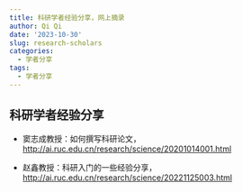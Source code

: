 ```yaml
---
title: 科研学者经验分享，网上摘录
author: Qi Qi
date: '2023-10-30'
slug: research-scholars
categories:
  - 学者分享
tags:
  - 学者分享
---
```


## 科研学者经验分享

-   窦志成教授：如何撰写科研论文，<http://ai.ruc.edu.cn/research/science/20201014001.html>

-   赵鑫教授：科研入门的一些经验分享，<http://ai.ruc.edu.cn/research/science/20221125003.html>
